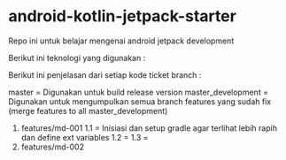 # android-kotlin-jetpack-starter
Repo ini untuk belajar mengenai android jetpack development

Berikut ini teknologi yang digunakan :



Berikut ini penjelasan dari setiap kode ticket branch :

master = Digunakan untuk build release version
master_development = Digunakan untuk mengumpulkan semua branch features yang sudah fix (merge features to all master_development)

1. features/md-001
    1.1 = Inisiasi dan setup gradle agar terlihat lebih rapih dan define ext variables
    1.2 =
    1.3 =
2. features/md-002

